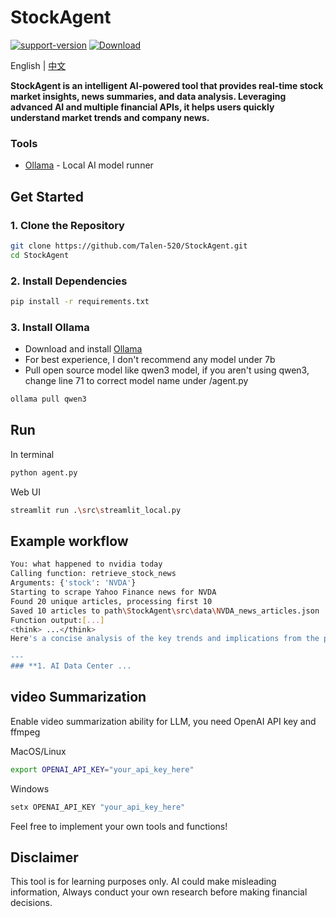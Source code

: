# StockAgent 

[![support-version](https://img.shields.io/pypi/pyversions/coredumpy)](https://img.shields.io/badge/https%3A%2F%2Fgithub.com%2FTalen-520%2FStockAgent
)
[![Download](https://img.shields.io/github/downloads/Talen-520/StockAgent/total)](https://img.shields.io/github/downloads/Talen-520/StockAgent/total)

English | <a href="https://github.com/Talen-520/StockAgent/blob/main/README_CN.md">中文</a>

**StockAgent is an intelligent AI-powered tool that provides real-time stock market insights, news summaries, and data analysis. Leveraging advanced AI and multiple financial APIs, it helps users quickly understand market trends and company news.**

### Tools 
- [Ollama](https://ollama.com/) - Local AI model runner

## Get Started

### 1. Clone the Repository
```bash
git clone https://github.com/Talen-520/StockAgent.git
cd StockAgent
```

### 2. Install Dependencies

```bash
pip install -r requirements.txt
```

### 3. Install Ollama
- Download and install  [Ollama](https://ollama.com/)
- For best experience, I don't recommend any model under 7b
- Pull open source model like qwen3 model, if you aren't using qwen3, change line 71 to correct model name under /agent.py 

```bash
ollama pull qwen3
```

## Run  
In terminal
```bash
python agent.py
```
Web UI
```bash
streamlit run .\src\streamlit_local.py
```

## Example workflow
```bash
You: what happened to nvidia today
Calling function: retrieve_stock_news
Arguments: {'stock': 'NVDA'}
Starting to scrape Yahoo Finance news for NVDA
Found 20 unique articles, processing first 10
Saved 10 articles to path\StockAgent\src\data\NVDA_news_articles.json
Function output:[...]
<think> ...</think>
Here's a concise analysis of the key trends and implications from the provided news articles:

--- 
### **1. AI Data Center ...
```
## video Summarization 

Enable video summarization ability for LLM, you need OpenAI API key and ffmpeg

MacOS/Linux 
```bash
export OPENAI_API_KEY="your_api_key_here"
```
Windows
```bash
setx OPENAI_API_KEY "your_api_key_here"
```

Feel free to implement your own tools and functions!

## Disclaimer 
This tool is for learning purposes only. AI could make misleading information, Always conduct your own research before making financial decisions.
